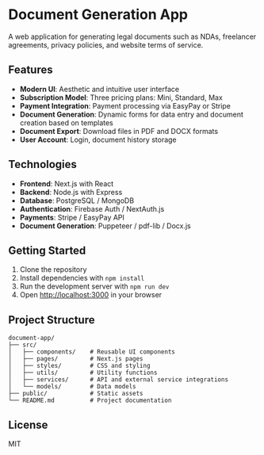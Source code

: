 # Document Generation App

A web application for generating legal documents such as NDAs, freelancer agreements, privacy policies, and website terms of service.

## Features

- **Modern UI**: Aesthetic and intuitive user interface
- **Subscription Model**: Three pricing plans: Mini, Standard, Max
- **Payment Integration**: Payment processing via EasyPay or Stripe
- **Document Generation**: Dynamic forms for data entry and document creation based on templates
- **Document Export**: Download files in PDF and DOCX formats
- **User Account**: Login, document history storage

## Technologies

- **Frontend**: Next.js with React
- **Backend**: Node.js with Express
- **Database**: PostgreSQL / MongoDB
- **Authentication**: Firebase Auth / NextAuth.js
- **Payments**: Stripe / EasyPay API
- **Document Generation**: Puppeteer / pdf-lib / Docx.js

## Getting Started

1. Clone the repository
2. Install dependencies with `npm install`
3. Run the development server with `npm run dev`
4. Open [http://localhost:3000](http://localhost:3000) in your browser

## Project Structure

```
document-app/
├── src/
│   ├── components/    # Reusable UI components
│   ├── pages/         # Next.js pages
│   ├── styles/        # CSS and styling
│   ├── utils/         # Utility functions
│   ├── services/      # API and external service integrations
│   └── models/        # Data models
├── public/            # Static assets
└── README.md          # Project documentation
```

## License

MIT
